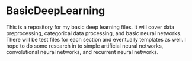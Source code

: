 # BasicDeepLearning
This is a repository for my basic deep learning files. It will cover data preprocessing, categorical data processing, 
and basic neural networks.
There will be test files for each section and eventually templates as well.
I hope to do some research in to simple artificial neural networks, convolutional neural networks, and recurrent neural networks.
